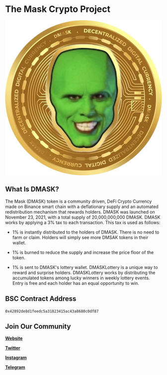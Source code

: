 # The Mask Crypto Project

![DMASK](dmask.jpg)

## What Is DMASK?

The Mask (DMASK) token is a community driven, DeFi Crypto Currency made on Binance smart chain with a deflationary supply and an automated redistribution mechanism that rewards holders. DMASK was launched on November 23, 2021, with a total supply of 20,000,000,000 DMASK. DMASK works by applying a 3% tax to each transaction. This tax is used as follows: 

- 1% is instantly distributed to the holders of DMASK. There is no need to farm or claim. Holders will simply see more DMSAK tokens in their wallet.

- 1% is burned to reduce the supply and increase the price floor of the token.

- 1% is sent to DMASK's lottery wallet. DMASKLottery is a unique way to reward and surprise holders. DMASKLottery works by distributing the accumulated tokens among lucky winners in weekly lottery events. Entry is free and each holder has an equal opportunity to win.

## BSC Contract Address

`0x42892de8d1feedc5a31823415ac43a8680c0df87`

## Join Our Community

[ **Website** ](themaskcrypto.com)

[ **Twitter** ](https://twitter.com/themaskcrypto)

[ **Instagram** ](https://www.instagram.com/themask.crypto/)

[ **Telegram** ](https://t.me/Dmaskcommunitytg)


